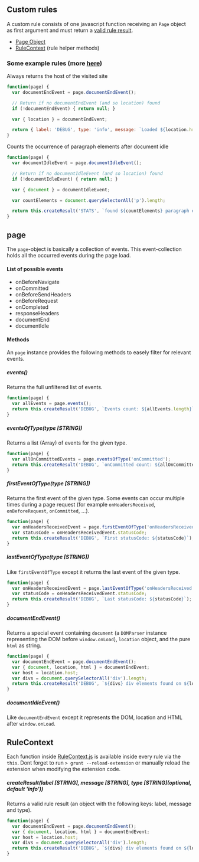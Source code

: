 ## Custom rules

A custom rule consists of one javascript function receiving an `Page` object as first argument and must return a [valid rule result](#rulecontext).

- [Page Object](#page)
- [RuleContext](#rulecontext) (rule helper methods)


### Some example rules (more [here](/sample-rules))

Always returns the host of the visited site

```javascript
function(page) {
  var documentEndEvent = page.documentEndEvent();

  // Return if no documentEndEvent (and so location) found
  if (!documentEndEvent) { return null; }

  var { location } = documentEndEvent;

  return { label: 'DEBUG', type: 'info', message: `Loaded ${location.href}` };
}
```

Counts the occurrence of paragraph elements after document idle

```javascript
function(page) {
  var documentIdleEvent = page.documentIdleEvent();

  // Return if no documentIdleEvent (and so location) found
  if (!documentIdleEvent) { return null; }

  var { document } = documentIdleEvent;

  var countElements = document.querySelectorAll('p').length;

  return this.createResult('STATS', `found ${countElements} paragraph elements`);
}
```

## page

The `page`-object is basically a collection of events. This event-collection holds all the occurred events during the page load.

#### List of possible events

- onBeforeNavigate
- onCommitted
- onBeforeSendHeaders
- onBeforeRequest
- onCompleted
- responseHeaders
- documentEnd
- documentIdle

#### Methods

An `page` instance provides the following methods to easely filter for relevant events.

##### events()

Returns the full unfiltered list of events.

```javascript
function(page) {
  var allEvents = page.events();
  return this.createResult('DEBUG', `Events count: ${allEvents.length}`);
}
```

##### eventsOfType(type [STRING])

Returns a list (Array) of events for the given type.

```javascript
function(page) {
  var allOnCommittedEvents = page.eventsOfType('onCommitted');
  return this.createResult('DEBUG', `onCommitted count: ${allOnCommittedEvents.length}`);
}
```

##### firstEventOfType(type [STRING])

Returns the first event of the given type.
Some events can occur multiple times during a page request (for example `onHeadersReceived`, `onBeforeRequest`, `onCommitted`, …).

```javascript
function(page) {
  var onHeadersReceivedEvent = page.firstEventOfType('onHeadersReceived');
  var statusCode = onHeadersReceivedEvent.statusCode;
  return this.createResult('DEBUG', `First statusCode: ${statusCode}`);
}
```

##### lastEventOfType(type [STRING])

Like `firstEventOfType` except it returns the last event of the given type.

```javascript
function(page) {
  var onHeadersReceivedEvent = page.lastEventOfType('onHeadersReceived');
  var statusCode = onHeadersReceivedEvent.statusCode;
  return this.createResult('DEBUG', `Last statusCode: ${statusCode}`);
}
```

##### documentEndEvent()

Returns a special event containing `document` (a `DOMParser` instance representing the DOM before `window.onLoad`), `location` object, and the pure `html` as string.

```javascript
function(page) {
  var documentEndEvent = page.documentEndEvent();
  var { document, location, html } = documentEndEvent;
  var host = location.host;
  var divs = document.querySelectorAll('div').length;
  return this.createResult('DEBUG', `${divs} div elements found on ${location.host}`);
}
```

##### documentIdleEvent()

Like `documentEndEvent` except it represents the DOM, location and HTML after `window.onLoad`.


## RuleContext

Each function inside [RuleContext.js](/src/javascripts/utils/RuleContext.js) is available inside every rule via the `this`.
Dont forget to run `> grunt --reload-extension` or manually reload the extension when modifying the extension code.

##### createResult(label [STRING], message [STRING], type [STRING](optional, default 'info'))

Returns a valid rule result (an object with the following keys: label, message and type).

```javascript
function(page) {
  var documentEndEvent = page.documentEndEvent();
  var { document, location, html } = documentEndEvent;
  var host = location.host;
  var divs = document.querySelectorAll('div').length;
  return this.createResult('DEBUG', `${divs} div elements found on ${location.host}`);
}
```

